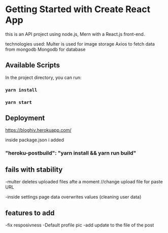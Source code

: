 # Getting Started with Create React App

this is an API project using node.js, Mern with a React.js front-end.

technologies used:
Multer is used for image storage
Axios to fetch data from mongodb
Mongodb for database

## Available Scripts

In the project directory, you can run:

### `yarn install`

### `yarn start`

## Deployment

https://bloghiv.herokuapp.com/

inside package.json i added

### "heroku-postbuild": "yarn install && yarn run build"

## fails with stability

-multer deletes uploaded files afte a moment
//change upload file for paste URL

-inside settings page data overwrites values (cleaning user data)


## features to add

-fix resposivness
-Default profile pic
-add update to the file of the post
